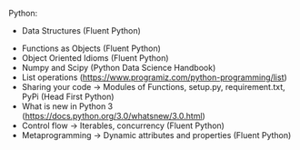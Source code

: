 
Python:
+ Data Structures (Fluent Python)
- Functions as Objects (Fluent Python)
- Object Oriented Idioms (Fluent Python)
- Numpy and Scipy (Python Data Science Handbook)
- List operations (https://www.programiz.com/python-programming/list)
- Sharing your code -> Modules of Functions, setup.py, requirement.txt, PyPi (Head First Python)
- What is new in Python 3 (https://docs.python.org/3.0/whatsnew/3.0.html)
- Control flow -> Iterables, concurrency (Fluent Python)
- Metaprogramming -> Dynamic attributes and properties (Fluent Python)
